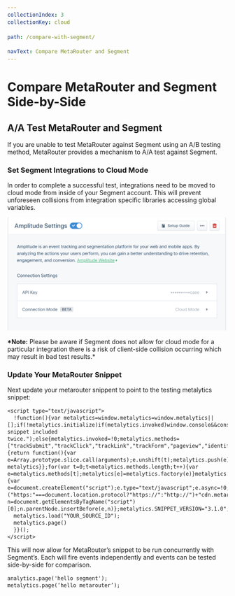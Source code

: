 ```yaml
---
collectionIndex: 3
collectionKey: cloud

path: /compare-with-segment/

navText: Compare MetaRouter and Segment
---
```


# Compare MetaRouter and Segment Side-by-Side

## A/A Test MetaRouter and Segment

If you are unable to test MetaRouter against Segment using an A/B testing method, MetaRouter provides a mechanism to A/A test against Segment.

### Set Segment Integrations to Cloud Mode

In order to complete a successful test, integrations need to be moved to cloud mode from inside of your Segment account. This will prevent unforeseen collisions from integration specific libraries accessing global variables.

![aa-test1](../../../images/aa_test1.png)

**\*Note:** Please be aware if Segment does not allow for cloud mode for a particular integration there is a risk of client-side collision occurring which may result in bad test results.\*

### Update Your MetaRouter Snippet

Next update your metarouter snippent to point to the testing metalytics snippet:

```
<script type="text/javascript">
  !function(){var metalytics=window.metalytics=window.metalytics||[];if(!metalytics.initialize)if(metalytics.invoked)window.console&&console.error&&console.error("MetaRouter snippet included twice.");else{metalytics.invoked=!0;metalytics.methods=["trackSubmit","trackClick","trackLink","trackForm","pageview","identify","reset","group","track","ready","alias","page","once","off","on"];metalytics.factory=function(t){return function(){var e=Array.prototype.slice.call(arguments);e.unshift(t);metalytics.push(e);return metalytics}};for(var t=0;t<metalytics.methods.length;t++){var e=metalytics.methods[t];metalytics[e]=metalytics.factory(e)}metalytics.load=function(t){var e=document.createElement("script");e.type="text/javascript";e.async=!0;e.src=("https:"===document.location.protocol?"https://":"http://")+"cdn.metarouter.io/analytics.js/v1/"+t+"/metalytics.min.js";var n=document.getElementsByTagName("script")[0];n.parentNode.insertBefore(e,n)};metalytics.SNIPPET_VERSION="3.1.0";
  metalytics.load("YOUR_SOURCE_ID");
  metalytics.page()
  }}();
</script>
```

This will now allow for MetaRouter’s snippet to be run concurrently with Segment’s. Each will fire events independently and events can be tested side-by-side for comparison.

```
analytics.page('hello segment');
metalytics.page(‘hello metarouter’);
```

